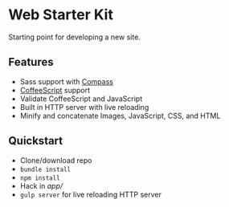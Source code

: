 # Web Starter Kit

Starting point for developing a new site.

## Features

* Sass support with [Compass](http://compass-style.org/)
* [CoffeeScript](http://coffeescript.org/) support
* Validate CoffeeScript and JavaScript
* Built in HTTP server with live reloading
* Minify and concatenate Images, JavaScript, CSS, and HTML

## Quickstart

* Clone/download repo
* `bundle install`
* `npm install`
* Hack in *app/*
* `gulp server` for live reloading HTTP server
